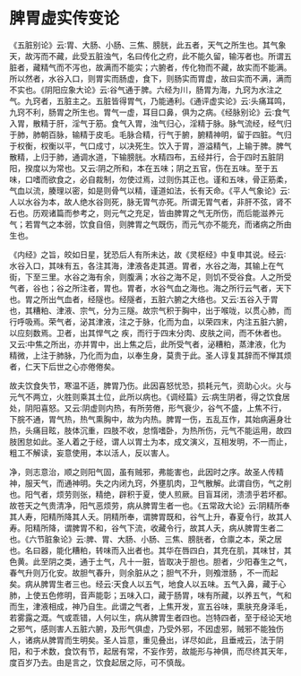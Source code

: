 # 脾胃虚实传变论



《五脏别论》云∶胃、大肠、小肠、三焦、膀胱，此五者，天气之所生也。其气象天，故泻而不藏，此受五脏浊气，名曰传化之府，此不能久留，输泻者也。所谓五脏者，藏精气而不泻也，故满而不能实；六腑者，传化物而不藏，故实而不能满。所以然者，水谷入口，则胃实而肠虚，食下，则肠实而胃虚，故曰实而不满，满而不实也。《阴阳应象大论》云∶谷气通于脾。六经为川，肠胃为海，九窍为水注之气。九窍者，五脏主之。五脏皆得胃气，乃能通利。《通评虚实论》云∶头痛耳鸣，九窍不利，肠胃之所生也。胃气一虚，耳目口鼻，俱为之病。《经脉别论》云∶食气入胃，散精于肝，淫气于筋。食气入胃，浊气归心，淫精于脉。脉气流经，经气归于肺，肺朝百脉，输精于皮毛。毛脉合精，行气于腑，腑精神明，留于四脏。气归于权衡，权衡以平，气口成寸，以决死生。饮入于胃，游溢精气，上输于脾。脾气散精，上归于肺，通调水道，下输膀胱。水精四布，五经并行，合于四时五脏阴阳，揆度以为常也。又云∶阴之所和，本在五味；阴之五官，伤在五味。至于五味，口嗜而欲食之，必自裁制，勿使过焉，过则伤其正也。谨和五味，骨正筋柔，气血以流，腠理以密，如是则骨气以精，谨道如法，长有天命。《平人气象论》云∶人以水谷为本，故人绝水谷则死，脉无胃气亦死。所谓无胃气者，非肝不弦，肾不石也。历观诸篇而参考之，则元气之充足，皆由脾胃之气无所伤，而后能滋养元气；若胃气之本弱，饮食自倍，则脾胃之气既伤，而元气亦不能充，而诸病之所由生也。

《内经》之旨，皎如日星，犹恐后人有所未达，故《灵枢经》中复申其说。经云∶水谷入口，其味有五，各注其海，津液各走其道。胃者，水谷之海，其输上在气街，下至三里。水谷之海有余，则腹满；水谷之海不足，则饥不受谷食。人之所受气者，谷也；谷之所注者，胃也。胃者，水谷气血之海也。海之所行云气者，天下也。胃之所出气血者，经隧也。经隧者，五脏六腑之大络也。又云∶五谷入于胃也，其糟粕、津液、宗气，分为三隧。故宗气积于胸中，出于喉咙，以贯心肺，而行呼吸焉。荣气者，泌其津液，注之于脉，化而为血，以荣四末，内注五脏六腑，以应刻数焉。卫者，出其悍气之 疾，而行于四末分肉、皮肤之间，而不休者也。又云∶中焦之所出，亦并胃中，出上焦之后，此所受气者，泌糟粕，蒸津液，化为精微，上注于肺脉，乃化而为血，以奉生身，莫贵于此。圣人谆复其辞而不惮其烦者，仁天下后世之心亦倦倦矣。

故夫饮食失节，寒温不适，脾胃乃伤。此因喜怒忧恐，损耗元气，资助心火。火与元气不两立，火胜则乘其土位，此所以病也。《调经篇》云∶病生阴者，得之饮食居处，阴阳喜怒。又云∶阴虚则内热，有所劳倦，形气衰少，谷气不盛，上焦不行，下脘不通，胃气热，热气熏胸中，故为内热。脾胃一伤，五乱互作，其始病遍身壮热，头痛目眩，肢体沉重，四肢不收，怠惰嗜卧，为热所伤，元气不能运用，故四肢困怠如此。圣人着之于经，谓人以胃土为本，成文演义，互相发明，不一而止，粗工不解读，妄意使用，本以活人，反以害人。

净，则志意治，顺之则阳气固，虽有贼邪，弗能害也，此因时之序。故圣人传精神，服天气，而通神明。失之内闭九窍，外壅肌肉，卫气散解。此谓自伤，气之削也。阳气者，烦劳则张，精绝，辟积于夏，使人煎厥。目盲耳闭，溃溃乎若坏都。故苍天之气贵清净，阳气恶烦劳，病从脾胃生者一也。《五常政大论》云∶阴精所奉其人寿，阳精所降其人夭。阴精所奉，谓脾胃既和，谷气上升，春夏令行，故其人寿。阳精所降，谓脾胃不和，谷气下流，收藏令行，故其人夭，病从脾胃生者二也。《六节脏象论》云∶脾、胃、大肠、小肠、三焦、膀胱者，仓廪之本，荣之居也。名曰器，能化糟粕，转味而入出者也。其华在唇四白，其充在肌，其味甘，其色黄。此至阴之类，通于土气，凡十一脏，皆取决于胆也。胆者，少阳春生之气，春气升则万化安。故胆气春升，则余脏从之；胆气不升，则飧泄肠 ，不一而起矣。病从脾胃生者三也。经云∶天食人以五气，地食人以五味。五气入鼻，藏于心肺，上使五色修明，音声能彰；五味入口，藏于肠胃，味有所藏，以养五气，气和而生，津液相成，神乃自生。此谓之气者，上焦开发，宣五谷味，熏肤充身泽毛，若雾露之溉。气或乖错，人何以生，病从脾胃生者四也。岂特四者，至于经论天地之邪气，感则害人五脏六腑，及形气俱虚，乃受外邪，不因虚邪，贼邪不能独伤人，诸病从脾胃而生明矣。圣人旨意，重见叠出，详尽如此，且垂戒云，法于阴阳，和于术数，食饮有节，起居有常，不妄作劳，故能形与神俱，而尽终其天年，度百岁乃去。由是言之，饮食起居之际，可不慎哉。